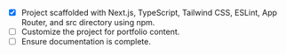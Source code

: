 - [x] Project scaffolded with Next.js, TypeScript, Tailwind CSS, ESLint, App Router, and src directory using npm.
- [ ] Customize the project for portfolio content.
- [ ] Ensure documentation is complete.
